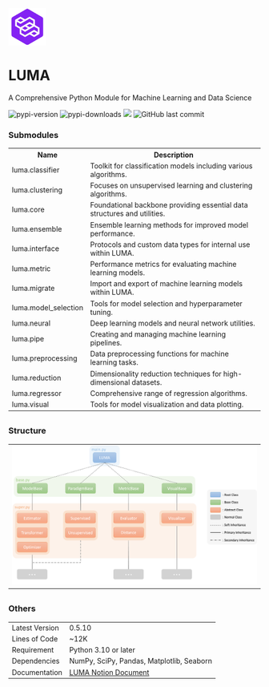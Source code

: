 <!DOCTYPE html>
<html>
    <body>
        <a href="https://lumerico284.notion.site/lumerico284/LUMA-76330376b0e64cc1b95874c469aeb327">
            <img src="https://github.com/ChanLumerico/luma/raw/main/others/luma.png" alt="logo" width="75" height="75">
        </a>
        <h1 class="main-title">LUMA</h1>
        <p class="subtitle">A Comprehensive Python Module for Machine Learning and Data Science</p>
        <img alt="pypi-version" src="https://img.shields.io/pypi/v/luma-ml?logo=python&logoColor=white&color=blue">
        <img alt="pypi-downloads" src="https://img.shields.io/pypi/dm/luma-ml">
        <img src="https://img.shields.io/badge/total downloads-3.2k-red">
        <img alt="GitHub last commit" src="https://img.shields.io/github/last-commit/ChanLumerico/luma?color=yellow">
        <div class="module">
            <h3 class="module-header">Submodules</h3>
            <table>
                <tr>
                    <th>Name</th>
                    <th>Description</th>
                </tr>
                <tr>
                    <td>luma.classifier</td>
                    <td>Toolkit for classification models including various algorithms.</td>
                </tr>
                <tr>
                    <td>luma.clustering</td>
                    <td>Focuses on unsupervised learning and clustering algorithms.</td>
                </tr>
                <tr>
                    <td>luma.core</td>
                    <td>Foundational backbone providing essential data structures and utilities.</td>
                </tr>
                <tr>
                    <td>luma.ensemble</td>
                    <td>Ensemble learning methods for improved model performance.</td>
                </tr>
                <tr>
                    <td>luma.interface</td>
                    <td>Protocols and custom data types for internal use within LUMA.</td>
                </tr>
                <tr>
                    <td>luma.metric</td>
                    <td>Performance metrics for evaluating machine learning models.</td>
                </tr>
                <tr>
                    <td>luma.migrate</td>
                    <td>Import and export of machine learning models within LUMA.</td>
                </tr>
                <tr>
                    <td>luma.model_selection</td>
                    <td>Tools for model selection and hyperparameter tuning.</td>
                </tr>
                <tr>
                    <td>luma.neural</td>
                    <td>Deep learning models and neural network utilities.</td>
                </tr>
                <tr>
                    <td>luma.pipe</td>
                    <td>Creating and managing machine learning pipelines.</td>
                </tr>
                <tr>
                    <td>luma.preprocessing</td>
                    <td>Data preprocessing functions for machine learning tasks.</td>
                </tr>
                <tr>
                    <td>luma.reduction</td>
                    <td>Dimensionality reduction techniques for high-dimensional datasets.</td>
                </tr>
                <tr>
                    <td>luma.regressor</td>
                    <td>Comprehensive range of regression algorithms.</td>
                </tr>
                <tr>
                    <td>luma.visual</td>
                    <td>Tools for model visualization and data plotting.</td>
                </tr>
            </table>
        </div>
        <h2></h2>
        <div class="structure">
            <h3 class="structure-header">Structure</h3>
            <table border="0">
                <tr>
                    <td>
                        <img src="https://github.com/ChanLumerico/luma/raw/main/others/structure.png" alt="structure">
                    </td>
                </tr>
            </table>
        </div>
        <h2></h2>
        <div class="others">
            <h3 class="others-header">Others</h3>
            <table>
                <tr>
                    <td>Latest Version</td>
                    <td>0.5.10</td>
                </tr>
                <tr>
                    <td>Lines of Code</td>
                    <td>~12K</td>
                </tr>
                <tr>
                    <td>Requirement</td>
                    <td>Python 3.10 or later</td>
                </tr>
                <tr>
                    <td>Dependencies</td>
                    <td>NumPy, SciPy, Pandas, Matplotlib, Seaborn</td>
                </tr>
                <tr>
                    <td>Documentation</td>
                    <td>
                        <a href="https://lumerico284.notion.site/LUMA-76330376b0e64cc1b95874c469aeb327?pvs=4">LUMA Notion Document</a>
                    </td>
                </tr>
            </table>
        </div>
    </body>
</html>